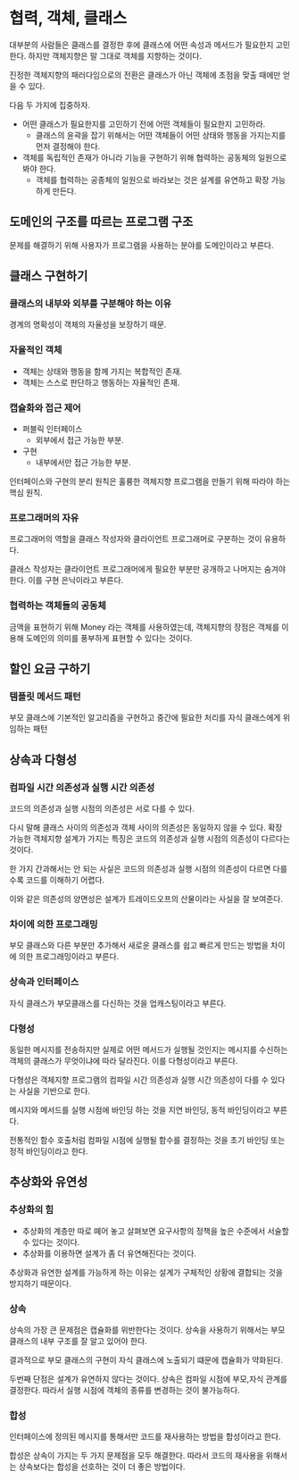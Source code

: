 # 협력, 객체, 클래스

대부분의 사람들은 클래스를 결정한 후에 클래스에 어떤 속성과 메서드가 필요한지 고민한다. 하지만 객체지향은 말 그대로 객체를 지향하는 것이다.

진정한 객체지향의 패러다임으로의 전환은 클래스가 아닌 객체에 초점을 맞출 때에만 얻을 수 있다.

다음 두 가지에 집중하자.

- 어떤 클래스가 필요한지를 고민하기 전에 어떤 객체들이 필요한지 고민하라.
  - 클래스의 윤곽을 잡기 위해서는 어떤 객체들이 어떤 상태와 행동을 가지는지를 먼저 결정해야 한다.
- 객체를 독립적인 존재가 아니라 기능을 구현하기 위해 협력하는 공동체의 일원으로 봐야 한다.
  - 객체를 협력하는 공종체의 일원으로 바라보는 것은 설계를 유연하고 확장 가능하게 만든다.

## 도메인의 구조를 따르는 프로그램 구조

문제를 해결하기 위해 사용자가 프로그램을 사용하는 분야를 도메인이라고 부른다.

## 클래스 구현하기

### 클래스의 내부와 외부를 구분해야 하는 이유

경계의 명확성이 객체의 자율성을 보장하기 때문.

### 자율적인 객체

- 객체는 상태와 행동을 함께 가지는 복합적인 존재.
- 객체는 스스로 판단하고 행동하는 자율적인 존재.

### 캡슐화와 접근 제어

- 퍼블릭 인터페이스
  - 외부에서 접근 가능한 부분.
- 구현
  - 내부에서만 접근 가능한 부분.
    
인터페이스와 구현의 분리 원칙은 훌륭한 객체지향 프로그램을 만들기 위해 따라야 하는 핵심 원칙.

### 프로그래머의 자유

프로그래머의 역할을 클래스 작성자와 클라이언트 프로그래머로 구분하는 것이 유용하다.

클래스 작성자는 클라이언트 프로그래머에게 필요한 부분만 공개하고 나머지는 숨겨야한다. 이를 구현 은닉이라고 부른다.


### 협력하는 객체들의 공동체

금액을 표현하기 위해 Money 라는 객체를 사용하였는데, 객체지향의 장점은 객체를 이용해 도메인의 의미를 풍부하게 표현할 수 있다는 것이다.

## 할인 요금 구하기

### 템플릿 메서드 패턴

부모 클래스에 기본적인 알고리즘을 구현하고 중간에 필요한 처리를 자식 클래스에게 위임하는 패턴

## 상속과 다형성

### 컴파일 시간 의존성과 실행 시간 의존성

코드의 의존성과 실행 시점의 의존성은 서로 다를 수 있다.

다시 말해 클래스 사이의 의존성과 객체 사이의 의존성은 동일하지 않을 수 있다. 확장 가능한 객체지향 설계가 가지는 특징은 코드의 의존성과 실행 시점의 의존성이 다르다는 것이다.

한 가지 간과해서는 안 되는 사실은 코드의 의존성과 실행 시점의 의존성이 다르면 다를수록 코드를 이해하기 어렵다. 

이와 같은 의존성의 양면성은 설계가 트레이드오프의 산물이라는 사실을 잘 보여준다.

### 차이에 의한 프로그래밍

부모 클래스와 다른 부분만 추가해서 새로운 클래스를 쉽고 빠르게 만드는 방법을 차이에 의한 프로그래밍이라고 부른다.

### 상속과 인터페이스

자식 클래스가 부모클래스를 다신하는 것을 업캐스팅이라고 부른다.

### 다형성

동일한 메시지를 전송하지만 실제로 어떤 메서드가 실행될 것인지는 메시지를 수신하는 객체의 클래스가 무엇이냐에 따라 달라진다. 이를 다형성이라고 부른다.

다형성은 객체지향 프로그램의 컴파일 시간 의존성과 실행 시간 의존성이 다를 수 있다는 사실을 기반으로 한다.

메시지와 메서드를 실행 시점에 바인딩 하는 것을 지연 바인딩, 동적 바인딩이라고 부른다.

전통적인 함수 호출처럼 컴파일 시점에 실행될 함수를 결정하는 것을 초기 바인딩 또는 정적 바인딩이라고 한다.

## 추상화와 유연성

### 추상화의 힘

- 추상화의 계층만 따로 뗴어 놓고 살펴보면 요구사항의 정책을 높은 수준에서 서술할 수 있다는 것이다.
- 추상화를 이용하면 설계가 좀 더 유연해진다는 것이다.

추상화과 유연한 설계를 가능하게 하는 이유는 설계가 구체적인 상황에 결합되는 것을 방지하기 때문이다.

### 상속

상속의 가장 큰 문제점은 캡슐화를 위반한다는 것이다. 상속을 사용하기 위해서는 부모 클래스의 내부 구조를 잘 알고 있어야 한다.

결과적으로 부모 클래스의 구현이 자식 클래스에 노출되기 떄문에 캡슐화가 약화된다. 

두번째 단점은 설계가 유연하지 않다는 것이다. 상속은 컴파일 시점에 부모,자식 관계를 결정한다. 따라서 실행 시점에 객체의 종류를 변경하는 것이 불가능하다.

### 합성

인터페이스에 정의된 메시지를 통해서만 코드를 재사용하는 방법을 합성이라고 한다.

합성은 상속이 가지는 두 가지 문제점을 모두 해결한다. 따라서 코드의 재사용을 위해서는 상속보다는 합성을 선호하는 것이 더 좋은 방법이다.



